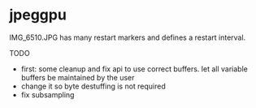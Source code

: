 # jpeggpu
IMG_6510.JPG has many restart markers and defines a restart interval.

TODO
- first: some cleanup and fix api to use correct buffers. let all variable buffers be maintained by the user
- change it so byte destuffing is not required
- fix subsampling
